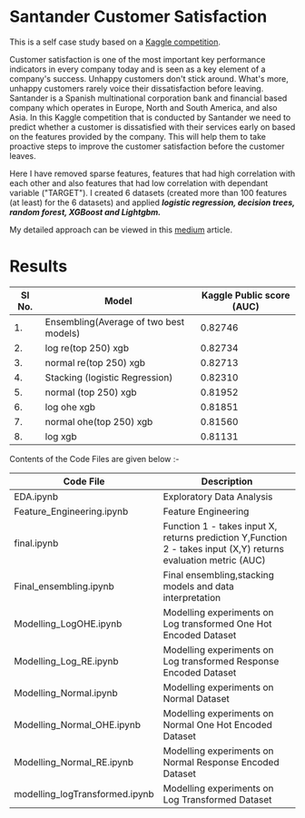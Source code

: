 # Santander Customer Satisfaction
This is a self case study based on a [Kaggle competition](https://www.kaggle.com/c/santander-customer-satisfaction?rvi=1).

Customer satisfaction is one of the most important key performance indicators in every company today and is seen as a key element of a company's success. Unhappy customers don't stick around. What's more, unhappy customers rarely voice their dissatisfaction before leaving. Santander is a Spanish multinational corporation bank and financial based company which operates in Europe, North and South America, and also Asia. In this Kaggle competition that is conducted by Santander we need to predict whether a customer is dissatisfied with their services early on based on the features provided by the company. This will help them to take proactive steps to improve the customer satisfaction before the customer leaves.

Here I have removed sparse features, features that had high correlation with each other and also features that had low correlation with dependant variable ("TARGET"). I created 6 datasets (created more than 100 features (at least) for the 6 datasets) and applied ***logistic regression, decision trees, random forest, XGBoost and Lightgbm.*** 


My detailed approach can be viewed in this [medium](https://medium.com/@ashishthomas7/santander-customer-satisfaction-a-self-case-study-using-python-5776d3f8b060) article. 

# Results
| Sl No. | Model | Kaggle Public score (AUC) |
| - | --------------------- | ----------- |
| 1. | Ensembling(Average of two best models) | 0.82746 |
| 2. | log re(top 250) xgb | 0.82734 |
| 3. | normal re(top 250) xgb | 0.82713 |
| 4. | Stacking (logistic Regression) | 0.82310 |
| 5. | normal (top 250) xgb | 0.81952 |
| 6. | log ohe xgb | 0.81851 |
| 7. | normal ohe(top 250) xgb | 0.81560 |
| 8. | log xgb | 0.81131 |

Contents of the Code Files are given below :-

| Code File | Description  | 
| ----  | --------- |
| EDA.ipynb    | Exploratory Data Analysis|
| Feature_Engineering.ipynb    | Feature Engineering|
| final.ipynb    | Function 1 - takes input X, returns prediction Y,Function 2 - takes input (X,Y) returns evaluation metric (AUC)|
| Final_ensembling.ipynb    | Final ensembling,stacking models and data interpretation|
| Modelling_LogOHE.ipynb    | Modelling experiments on Log transformed One Hot Encoded Dataset|
| Modelling_Log_RE.ipynb   | Modelling experiments on Log transformed Response Encoded Dataset|
| Modelling_Normal.ipynb  | Modelling experiments on Normal Dataset|
| Modelling_Normal_OHE.ipynb   | Modelling experiments on Normal One Hot Encoded Dataset|
| Modelling_Normal_RE.ipynb   | Modelling experiments on Normal Response Encoded Dataset|
| modelling_logTransformed.ipynb  | Modelling experiments on Log Transformed Dataset|
